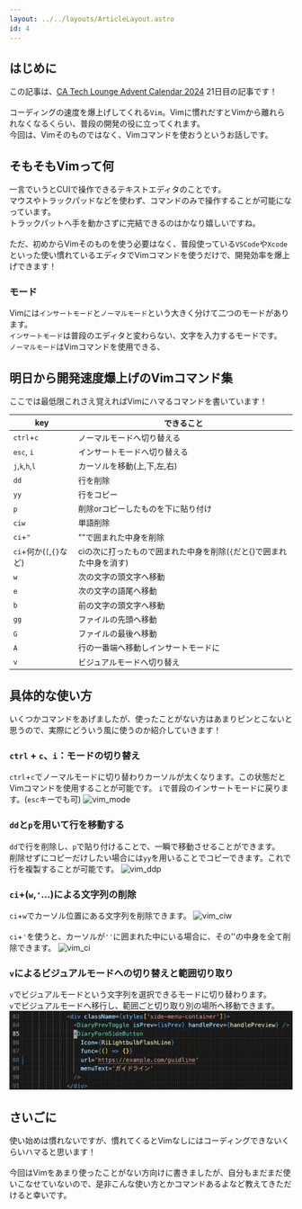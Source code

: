 ```yaml
---
layout: ../../layouts/ArticleLayout.astro
id: 4
---
```


## はじめに

この記事は、[CA Tech Lounge Advent Calendar 2024](https://qiita.com/advent-calendar/2024/catechlounge) 21日目の記事です！
<br />
<br />
コーディングの速度を爆上げしてくれる`Vim`。Vimに慣れだすとVimから離れられなくなるくらい、普段の開発の役に立ってくれます。
<br />
今回は、Vimそのものではなく、Vimコマンドを使おうというお話しです。

## そもそもVimって何
一言でいうとCUIで操作できるテキストエディタのことです。
<br />
マウスやトラックパッドなどを使わず、コマンドのみで操作することが可能になっています。
<br />
トラックパットへ手を動かさずに完結できるのはかなり嬉しいですね。
<br />
<br />
ただ、初めからVimそのものを使う必要はなく、普段使っている`VSCode`や`Xcode`といった使い慣れているエディタでVimコマンドを使うだけで、開発効率を爆上げできます！

### モード
Vimには`インサートモード`と`ノーマルモード`という大きく分けて二つのモードがあります。
<br />
`インサートモード`は普段のエディタと変わらない、文字を入力するモードです。
<br />
`ノーマルモード`はVimコマンドを使用できる、

## 明日から開発速度爆上げのVimコマンド集
ここでは最低限これさえ覚えればVimにハマるコマンドを書いています！

|key         |できること                        |
|------------|--------------------------------|
|`ctrl`+`c`      |ノーマルモードへ切り替える          |
|`esc`, `i`      |インサートモードへ切り替える         |
|`j`,`k`,`h`,`l`     |カーソルを移動(上,下,左,右)            |
|`dd`          |行を削除                         |
|`yy`          |行をコピー                       |
|`p`           |削除orコピーしたものを下に貼り付け   |
|`ciw`         |単語削除                         |
|`ci`+`"`        |""で囲まれた中身を削除             |
|`ci`+何か(`[`,`{}`など)     |ciの次に打ったもので囲まれた中身を削除(`{`だと{}で囲まれた中身を消す)    |
|`w`     |次の文字の頭文字へ移動    |
|`e`     |次の文字の語尾へ移動    |
|`b`     |前の文字の頭文字へ移動    |
|`gg`     |ファイルの先頭へ移動    |
|`G`     |ファイルの最後へ移動    |
|`A`     |行の一番端へ移動しインサートモードに    |
|`v`     |ビジュアルモードへ切り替え    |

## 具体的な使い方
いくつかコマンドをあげましたが、使ったことがない方はあまりピンとこないと思うので、実際にどういう風に使うのか紹介していきます！

### `ctrl` + `c`、`i`：モードの切り替え
`ctrl`+`c`でノーマルモードに切り替わりカーソルが太くなります。この状態だとVimコマンドを使用することが可能です。
`i`で普段のインサートモードに戻ります。(`esc`キーでも可)
![vim_mode](/movie/vim_mode.gif)

### `dd`と`p`を用いて行を移動する
`dd`で行を削除し、`p`で貼り付けることで、一瞬で移動させることができます。
<br />
削除せずにコピーだけしたい場合には`yy`を用いることでコピーできます。これで行を複製することが可能です。
![vim_ddp](/movie/vim_ddp.gif)

### `ci`+(`w`,`'`...)による文字列の削除
`ci`+`w`でカーソル位置にある文字列を削除できます。
![vim_ciw](/movie/vim_ciw.gif)
<br />
<br />
`ci`+`'`を使うと、カーソルが`''`に囲まれた中にいる場合に、その''の中身を全て削除できます。
![vim_ci](/movie/vim_ci.gif)

### `v`によるビジュアルモードへの切り替えと範囲切り取り
`v`でビジュアルモードという文字列を選択できるモードに切り替わります。
<br />
`v`でビジュアルモードへ移行し、範囲ごと切り取り別の場所へ移動できます。
![vim_v](/public/movie/vim_v.gif)

## さいごに
使い始めは慣れないですが、慣れてくるとVimなしにはコーディングできないくらいハマると思います！
<br />
<br />
今回はVimをあまり使ったことがない方向けに書きましたが、自分もまだまだ使いこなせていないので、是非こんな使い方とかコマンドあるよなど教えてきただけると幸いです。

